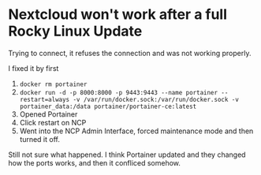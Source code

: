 # Nextcloud won't work after a full Rocky Linux Update

Trying to connect, it refuses the connection and was not working properly.  

I fixed it by first

1. `docker rm portainer`
2. `docker run -d -p 8000:8000 -p 9443:9443 --name portainer --restart=always -v /var/run/docker.sock:/var/run/docker.sock -v portainer_data:/data portainer/portainer-ce:latest`
3. Opened Portainer
4. Click restart on NCP
5.  Went into the NCP Admin Interface, forced maintenance mode and then turned it off.

Still not sure what happened.  I think Portainer updated and they changed how the ports works, and then it confliced somehow.  

